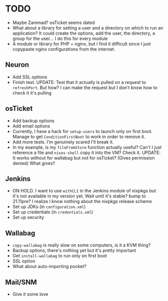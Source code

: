# TODO
* Maybe Zammad? osTicket seems dated
* What about a library for setting a user and a directory on which to run an application? It could create the options, add the user, the directory, a group for the user... I do this for every module
* A module or library for PHP + nginx, but I find it difficult since I just copypaste nginx configurations from the internet.

## Neuron
* Add SSL options
* Finish test. UPDATE: Test that it actually is pulled on a request to `refreshPort`. But how? I can make the request but I don't know how to check it it's pulling

## osTicket
* Add backup options
* Add email options
* Currently, I have a hack for `setup-users` to launch only on first boot. Manage to get `ConditionFirstBoot` to work in order to remove it.
* Add more tests. I'm genuinely scared I'll break it.
* In my example, is my `fileFromStore` function actually useful? Can't I just reference a file and `nixos-shell` copy it into the VM? Check it. UPDATE: It works without for wallabag but not for osTicket? (Gives permission denied) What gives?

## Jenkins
* ON HOLD. I want to use `withCLI` in the Jenkins module of nixpkgs but it's not available in my version yet. Wait until it's stable? bump to 21.11pre? I realize I know nothing about the nixpkgs release scheme
* Set up JDKs (in `configuration.xml`)
* Set up credentials (in `credentials.xml`)
* Set up security

## Wallabag
* `copy-wallabag` is really slow on some computers, is it a KVM thing?
* Backup options, there's nothing yet but it's pretty important
* Get `install-wallabag` to run only on first boot
* SSL option
* What about auto-importing pocket?

## Mail/SNM
* Give it some love
